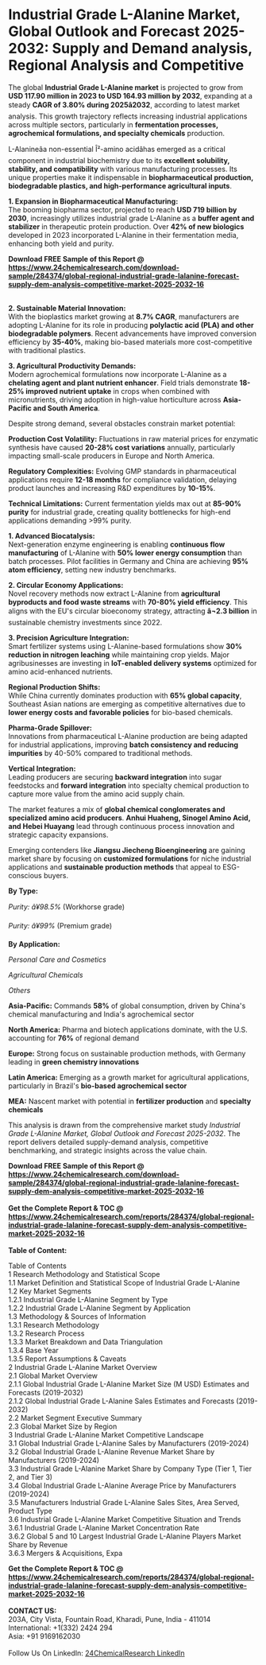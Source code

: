 <h1>Industrial Grade L-Alanine Market, Global Outlook and Forecast 2025-2032: Supply and Demand analysis, Regional Analysis and Competitive</h1><p>The global <strong>Industrial Grade L-Alanine market</strong> is projected to grow from <strong>USD 117.90 million in 2023 to USD 164.93 million by 2032</strong>, expanding at a steady <strong>CAGR of 3.80% during 2025â2032</strong>, according to latest market analysis. This growth trajectory reflects increasing industrial applications across multiple sectors, particularly in <strong>fermentation processes, agrochemical formulations, and specialty chemicals</strong> production.</p><p>L-Alanineâa non-essential Î²-amino acidâhas emerged as a critical component in industrial biochemistry due to its <strong>excellent solubility, stability, and compatibility</strong> with various manufacturing processes. Its unique properties make it indispensable in <strong>biopharmaceutical production, biodegradable plastics, and high-performance agricultural inputs</strong>.</p><p><strong>1. Expansion in Biopharmaceutical Manufacturing:</strong><br>
The booming biopharma sector, projected to reach <strong>USD 719 billion by 2030</strong>, increasingly utilizes industrial grade L-Alanine as a <strong>buffer agent and stabilizer</strong> in therapeutic protein production. Over <strong>42% of new biologics</strong> developed in 2023 incorporated L-Alanine in their fermentation media, enhancing both yield and purity.</p><div><b>Download FREE Sample of this Report @ 
            <a href="https://www.24chemicalresearch.com/download-sample/284374/global-regional-industrial-grade-lalanine-forecast-supply-dem-analysis-competitive-market-2025-2032-16">
            https://www.24chemicalresearch.com/download-sample/284374/global-regional-industrial-grade-lalanine-forecast-supply-dem-analysis-competitive-market-2025-2032-16</a></b></div><br><p><strong>2. Sustainable Material Innovation:</strong><br>
With the bioplastics market growing at <strong>8.7% CAGR</strong>, manufacturers are adopting L-Alanine for its role in producing <strong>polylactic acid (PLA) and other biodegradable polymers</strong>. Recent advancements have improved conversion efficiency by <strong>35-40%</strong>, making bio-based materials more cost-competitive with traditional plastics.</p><p><strong>3. Agricultural Productivity Demands:</strong><br>
Modern agrochemical formulations now incorporate L-Alanine as a <strong>chelating agent and plant nutrient enhancer</strong>. Field trials demonstrate <strong>18-25% improved nutrient uptake</strong> in crops when combined with micronutrients, driving adoption in high-value horticulture across <strong>Asia-Pacific and South America</strong>.</p><p>Despite strong demand, several obstacles constrain market potential:</p><p><strong>Production Cost Volatility:</strong> Fluctuations in raw material prices for enzymatic synthesis have caused <strong>20-28% cost variations</strong> annually, particularly impacting small-scale producers in Europe and North America.</p><p><strong>Regulatory Complexities:</strong> Evolving GMP standards in pharmaceutical applications require <strong>12-18 months</strong> for compliance validation, delaying product launches and increasing R&amp;D expenditures by <strong>10-15%</strong>.</p><p><strong>Technical Limitations:</strong> Current fermentation yields max out at <strong>85-90% purity</strong> for industrial grade, creating quality bottlenecks for high-end applications demanding &gt;99% purity.</p><p><strong>1. Advanced Biocatalysis:</strong><br>
Next-generation enzyme engineering is enabling <strong>continuous flow manufacturing</strong> of L-Alanine with <strong>50% lower energy consumption</strong> than batch processes. Pilot facilities in Germany and China are achieving <strong>95% atom efficiency</strong>, setting new industry benchmarks.</p><p><strong>2. Circular Economy Applications:</strong><br>
Novel recovery methods now extract L-Alanine from <strong>agricultural byproducts and food waste streams</strong> with <strong>70-80% yield efficiency</strong>. This aligns with the EU's circular bioeconomy strategy, attracting <strong>â¬2.3 billion</strong> in sustainable chemistry investments since 2022.</p><p><strong>3. Precision Agriculture Integration:</strong><br>
Smart fertilizer systems using L-Alanine-based formulations show <strong>30% reduction in nitrogen leaching</strong> while maintaining crop yields. Major agribusinesses are investing in <strong>IoT-enabled delivery systems</strong> optimized for amino acid-enhanced nutrients.</p><p><strong>Regional Production Shifts:</strong><br>
    While China currently dominates production with <strong>65% global capacity</strong>, Southeast Asian nations are emerging as competitive alternatives due to <strong>lower energy costs and favorable policies</strong> for bio-based chemicals.</p><p><strong>Pharma-Grade Spillover:</strong><br>
    Innovations from pharmaceutical L-Alanine production are being adapted for industrial applications, improving <strong>batch consistency and reducing impurities</strong> by 40-50% compared to traditional methods.</p><p><strong>Vertical Integration:</strong><br>
    Leading producers are securing <strong>backward integration</strong> into sugar feedstocks and <strong>forward integration</strong> into specialty chemical production to capture more value from the amino acid supply chain.</p><p>The market features a mix of <strong>global chemical conglomerates and specialized amino acid producers</strong>. <strong>Anhui Huaheng, Sinogel Amino Acid, and Hebei Huayang</strong> lead through continuous process innovation and strategic capacity expansions.</p><p>Emerging contenders like <strong>Jiangsu Jiecheng Bioengineering</strong> are gaining market share by focusing on <strong>customized formulations</strong> for niche industrial applications and <strong>sustainable production methods</strong> that appeal to ESG-conscious buyers.</p><p><strong>By Type:</strong></p><p><em>Purity: â¥98.5%</em> (Workhorse grade)</p><p><em>Purity: â¥99%</em> (Premium grade)</p><p><strong>By Application:</strong></p><p><em>Personal Care and Cosmetics</em></p><p><em>Agricultural Chemicals</em></p><p><em>Others</em></p><p><strong>Asia-Pacific:</strong> Commands <strong>58%</strong> of global consumption, driven by China's chemical manufacturing and India's agrochemical sector</p><p><strong>North America:</strong> Pharma and biotech applications dominate, with the U.S. accounting for <strong>76%</strong> of regional demand</p><p><strong>Europe:</strong> Strong focus on sustainable production methods, with Germany leading in <strong>green chemistry innovations</strong></p><p><strong>Latin America:</strong> Emerging as a growth market for agricultural applications, particularly in Brazil's <strong>bio-based agrochemical sector</strong></p><p><strong>MEA:</strong> Nascent market with potential in <strong>fertilizer production</strong> and <strong>specialty chemicals</strong></p><p>This analysis is drawn from the comprehensive market study <em>Industrial Grade L-Alanine Market, Global Outlook and Forecast 2025-2032</em>. The report delivers detailed supply-demand analysis, competitive benchmarking, and strategic insights across the value chain.</p><div><b>Download FREE Sample of this Report @ 
            <a href="https://www.24chemicalresearch.com/download-sample/284374/global-regional-industrial-grade-lalanine-forecast-supply-dem-analysis-competitive-market-2025-2032-16">
            https://www.24chemicalresearch.com/download-sample/284374/global-regional-industrial-grade-lalanine-forecast-supply-dem-analysis-competitive-market-2025-2032-16</a></b></div><br><div><b>Get the Complete Report & TOC @ 
            <a href="https://www.24chemicalresearch.com/reports/284374/global-regional-industrial-grade-lalanine-forecast-supply-dem-analysis-competitive-market-2025-2032-16">
            https://www.24chemicalresearch.com/reports/284374/global-regional-industrial-grade-lalanine-forecast-supply-dem-analysis-competitive-market-2025-2032-16</a></b></div><br>
            <b>Table of Content:</b><p>Table of Contents<br />
1 Research Methodology and Statistical Scope<br />
1.1 Market Definition and Statistical Scope of Industrial Grade L-Alanine<br />
1.2 Key Market Segments<br />
1.2.1 Industrial Grade L-Alanine Segment by Type<br />
1.2.2 Industrial Grade L-Alanine Segment by Application<br />
1.3 Methodology & Sources of Information<br />
1.3.1 Research Methodology<br />
1.3.2 Research Process<br />
1.3.3 Market Breakdown and Data Triangulation<br />
1.3.4 Base Year<br />
1.3.5 Report Assumptions & Caveats<br />
2 Industrial Grade L-Alanine Market Overview<br />
2.1 Global Market Overview<br />
2.1.1 Global Industrial Grade L-Alanine Market Size (M USD) Estimates and Forecasts (2019-2032)<br />
2.1.2 Global Industrial Grade L-Alanine Sales Estimates and Forecasts (2019-2032)<br />
2.2 Market Segment Executive Summary<br />
2.3 Global Market Size by Region<br />
3 Industrial Grade L-Alanine Market Competitive Landscape<br />
3.1 Global Industrial Grade L-Alanine Sales by Manufacturers (2019-2024)<br />
3.2 Global Industrial Grade L-Alanine Revenue Market Share by Manufacturers (2019-2024)<br />
3.3 Industrial Grade L-Alanine Market Share by Company Type (Tier 1, Tier 2, and Tier 3)<br />
3.4 Global Industrial Grade L-Alanine Average Price by Manufacturers (2019-2024)<br />
3.5 Manufacturers Industrial Grade L-Alanine Sales Sites, Area Served, Product Type<br />
3.6 Industrial Grade L-Alanine Market Competitive Situation and Trends<br />
3.6.1 Industrial Grade L-Alanine Market Concentration Rate<br />
3.6.2 Global 5 and 10 Largest Industrial Grade L-Alanine Players Market Share by Revenue<br />
3.6.3 Mergers & Acquisitions, Expa</p><div><b>Get the Complete Report & TOC @ 
            <a href="https://www.24chemicalresearch.com/reports/284374/global-regional-industrial-grade-lalanine-forecast-supply-dem-analysis-competitive-market-2025-2032-16">
            https://www.24chemicalresearch.com/reports/284374/global-regional-industrial-grade-lalanine-forecast-supply-dem-analysis-competitive-market-2025-2032-16</a></b></div><br><b>CONTACT US:</b><br>
            203A, City Vista, Fountain Road, Kharadi, Pune, India - 411014<br>
            International: +1(332) 2424 294<br>
            Asia: +91 9169162030 <br><br>
            Follow Us On LinkedIn: <a href="https://www.linkedin.com/company/24chemicalresearch/">24ChemicalResearch LinkedIn</a>